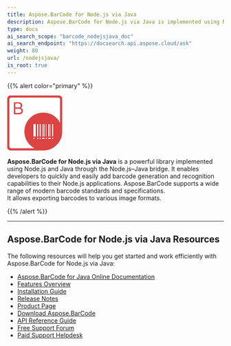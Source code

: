```yaml
---
title: Aspose.BarCode for Node.js via Java
description: Aspose.BarCode for Node.js via Java is implemented using Node.js and Java through nodejs-java bridge. It allows developers to quickly and easily add barcode generation and recognition functionality to their Node.js applications.
type: docs
ai_search_scope: "barcode_nodejsjava_doc"
ai_search_endpoint: "https://docsearch.api.aspose.cloud/ask"
weight: 80
url: /nodejsjava/
is_root: true
---
```


{{% alert color="primary" %}}

![Aspose.BarCode for Node.js via Java](aspose-barcode-for-node-js-via-java-home_1)

**Aspose.BarCode for Node.js via Java** is a powerful library implemented 
using Node.js and Java through the Node.js–Java bridge.
It enables developers to quickly and easily add barcode generation and recognition 
capabilities to their Node.js applications.
Aspose.BarCode supports a wide range of modern barcode standards and specifications.  
It allows exporting barcodes to various image formats.

{{% /alert %}}

---

## Aspose.BarCode for Node.js via Java Resources

The following resources will help you get started and work efficiently with Aspose.BarCode for Node.js via Java:

- <a href="https://docs.aspose.com/barcode/nodejsjava/" target="_blank">Aspose.BarCode for Java Online Documentation</a>
- <a href="https://docs.aspose.com/barcode/nodejsjava/features/" target="_blank">Features Overview</a>
- <a href="https://docs.aspose.com/barcode/nodejsjava/installation/" target="_blank">Installation Guide</a>
- <a href="https://releases.aspose.com/barcode/nodejs/release-notes/" target="_blank">Release Notes</a>
- <a href="https://products.aspose.com/barcode/nodejs-java" target="_blank">Product Page</a>
- <a href="https://releases.aspose.com/barcode/nodejs/" target="_blank">Download Aspose.BarCode</a>
- <a href="https://reference.aspose.com/barcode/nodejs/" target="_blank">API Reference Guide</a>
- <a href="https://forum.aspose.com/c/barcode" target="_blank">Free Support Forum</a>
- <a href="https://helpdesk.aspose.com/" target="_blank">Paid Support Helpdesk</a>

